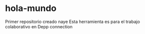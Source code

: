 # hola-mundo
Primer repositorio creado naye
Esta herramienta es para el trabajo colaborativo en Depp connection
